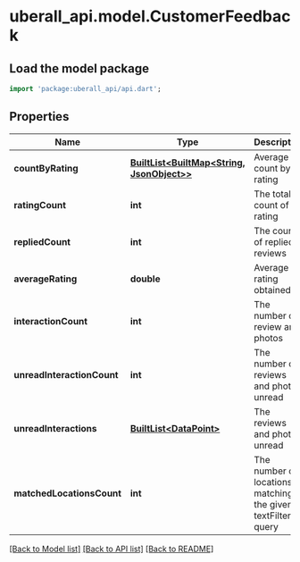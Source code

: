 # uberall_api.model.CustomerFeedback

## Load the model package
```dart
import 'package:uberall_api/api.dart';
```

## Properties
Name | Type | Description | Notes
------------ | ------------- | ------------- | -------------
**countByRating** | [**BuiltList&lt;BuiltMap&lt;String, JsonObject&gt;&gt;**](BuiltMap.md) | Average count by rating | [optional] 
**ratingCount** | **int** | The total count of rating | [optional] 
**repliedCount** | **int** | The count of replied reviews | [optional] 
**averageRating** | **double** | Average rating obtained | [optional] 
**interactionCount** | **int** | The number of review and photos | [optional] 
**unreadInteractionCount** | **int** | The number of reviews and photos unread | [optional] 
**unreadInteractions** | [**BuiltList&lt;DataPoint&gt;**](DataPoint.md) | The reviews and photos unread | [optional] 
**matchedLocationsCount** | **int** | The number of locations matching the given textFilter query | [optional] 

[[Back to Model list]](../README.md#documentation-for-models) [[Back to API list]](../README.md#documentation-for-api-endpoints) [[Back to README]](../README.md)


